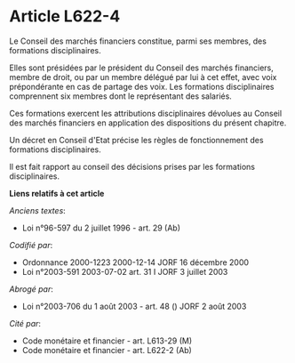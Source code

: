 # Article L622-4

Le Conseil des marchés financiers constitue, parmi ses membres, des formations disciplinaires.

Elles sont présidées par le président du Conseil des marchés financiers, membre de droit, ou par un membre délégué par lui à
cet effet, avec voix prépondérante en cas de partage des voix. Les formations disciplinaires comprennent six membres dont le
représentant des salariés.

Ces formations exercent les attributions disciplinaires dévolues au Conseil des marchés financiers en application des
dispositions du présent chapitre.

Un décret en Conseil d'Etat précise les règles de fonctionnement des formations disciplinaires.

Il est fait rapport au conseil des décisions prises par les formations disciplinaires.

**Liens relatifs à cet article**

_Anciens textes_:

  - Loi n°96-597 du 2 juillet 1996 - art. 29 (Ab)

_Codifié par_:

  - Ordonnance 2000-1223 2000-12-14 JORF 16 décembre 2000
  - Loi n°2003-591 2003-07-02 art. 31 I JORF 3 juillet 2003

_Abrogé par_:

  - Loi n°2003-706 du 1 août 2003 - art. 48 () JORF 2 août 2003

_Cité par_:

  - Code monétaire et financier - art. L613-29 (M)
  - Code monétaire et financier - art. L622-2 (Ab)
